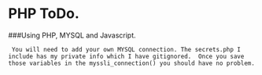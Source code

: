 # PHP ToDo.

###Using PHP, MYSQL and Javascript.

``
You will need to add your own MYSQL connection. The secrets.php I include has my private info which I have gitignored.  Once you save those variables in the myssli_connection() you should have no problem.``


